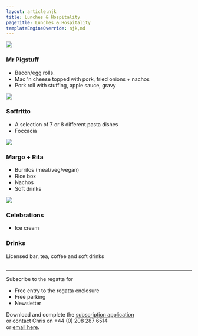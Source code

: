 ```yaml
---
layout: article.njk
title: Lunches & Hospitality
pageTitle: Lunches & Hospitality
templateEngineOverride: njk,md
---
```

<div id="nav" style="display:none">1</div>
<div class="foodmenu">
<img src="/images/Mr%20Pigstuff.jpg">
	<h3>Mr Pigstuff</h3>
	<ul>
        <li>Bacon/egg rolls.</li>
		<li>Mac 'n cheese topped with pork, fried onions + nachos</li>
		<li>Pork roll with stuffing, apple sauce, gravy</li>
    </ul>
</div>

<div class="foodmenu">
    <img src="/images/Soffrito.jpg">
	<h3>Soffritto</h3>
    <ul>
        <li>A selection of 7 or 8 different pasta dishes</li>
		<li>Foccacia</li>
	</ul>
</div>

<div class="foodmenu">
    <img src="/images/Mexican.jpg">
    <h3>Margo + Rita</h3>
	<ul>
        <li>Burritos (meat/veg/vegan)</li>
		<li>Rice box</li>
        <li>Nachos</li>
        <li>Soft drinks</li>
    </ul>
</div>

<div class="foodmenu">
	<img src="/images/Celebrations.jpg">
	<h3>Celebrations</h3>
    <ul>
        <li>Ice cream</li>
    </ul>
</div>
        <h3>Drinks</h3>
<!--    <p>Licensed bar, with real ale, wine, tea, coffee and soft drinks</p>-->
        <p>Licensed bar, tea, coffee and soft drinks</p>
        <hr style="margin-top:30px;">
<div class="foodmenu">
<p class="stronger">Subscribe to the regatta for</p>
<ul><li>Free entry to the regatta enclosure</li>
   <li>Free parking</li>
   <li>Newsletter</li>
</ul>

<p>Download and complete the <a href="/forms/SubscribersForm.pdf">subscription application</a><br>or
	        contact Chris on +44 (0) 208 287 6514<br>or <a href="javascript:popUp('email-form.php?contact=3')">email
	        here</a>.</p>
</div>